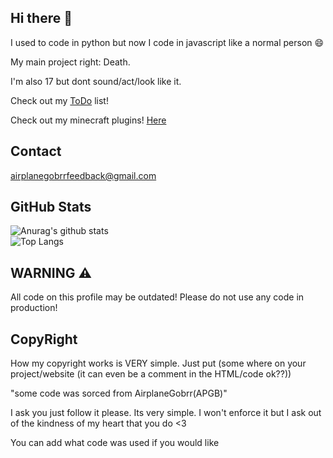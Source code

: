 

## Hi there :wave:

I used to code in python but now I code in javascript like a normal person 😄

My main project right:
Death.

I'm also 17 but dont sound/act/look like it.

Check out my [ToDo](https://github.com/AirplanegoBrr/todo) list!

Check out my minecraft plugins! [Here](https://www.spigotmc.org/members/gamesky1234661.1106310/#resources)

## Contact

airplanegobrrfeedback@gmail.com


## GitHub Stats 
![Anurag's github stats](https://github-readme-stats.vercel.app/api?username=AirplaneGoBrr&show_icons=true&theme=dark)<br>
![Top Langs](https://github-readme-stats.vercel.app/api/top-langs/?username=AirplaneGoBrr&theme=dark)

## WARNING ⚠
All code on this profile may be outdated! Please do not use any code in production!

## CopyRight

How my copyright works is VERY simple. Just put (some where on your project/website (it can even be a comment in the HTML/code ok??)) 

"some code was sorced from AirplaneGobrr(APGB)"
  
I ask you just follow it please. Its very simple. I won't enforce it but I ask out of the kindness of my heart that you do <3

You can add what code was used if you would like
